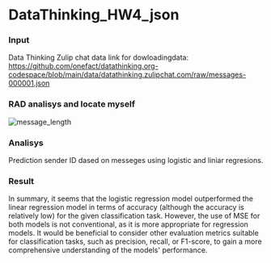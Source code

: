 # DataThinking_HW4_json
### Input
Data Thinking Zulip chat data
link for dowloadingdata: https://github.com/onefact/datathinking.org-codespace/blob/main/data/datathinking.zulipchat.com/raw/messages-000001.json

### RAD analisys and locate myself
![message_length](https://github.com/Chartiza/DataThinking_HW4_json/assets/15068419/033791e4-e210-44ed-9ed7-3d6638d90eed)

### Analisys
Prediction sender ID dased on messeges using logistic and liniar regresions.

### Result
In summary, it seems that the logistic regression model outperformed the linear regression model in terms of accuracy (although the accuracy is relatively low) for the given classification task. However, the use of MSE for both models is not conventional, as it is more appropriate for regression models. It would be beneficial to consider other evaluation metrics suitable for classification tasks, such as precision, recall, or F1-score, to gain a more comprehensive understanding of the models' performance.

